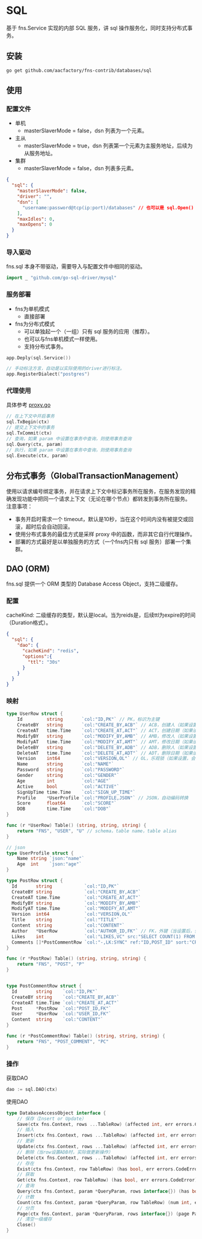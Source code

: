 # SQL

基于 fns.Service 实现的内部 SQL 服务，讲 sql 操作服务化，同时支持分布式事务。

## 安装

```shell
go get github.com/aacfactory/fns-contrib/databases/sql
```

## 使用

### 配置文件

* 单机
    * masterSlaverMode = false，dsn 列表为一个元素。
* 主从
    * masterSlaverMode = true，dsn 列表第一个元素为主服务地址，后续为从服务地址。
* 集群
    * masterSlaverMode = false，dsn 列表多元素。

```json
{
  "sql": {
    "masterSlaverMode": false,
    "driver": "",
    "dsn": [
      "username:password@tcp(ip:port)/databases" // 也可以是 sql.Open() 中的参数值
    ],
    "maxIdles": 0,
    "maxOpens": 0
  }
}
```

### 导入驱动

fns.sql 本身不带驱动，需要导入与配置文件中相同的驱动。

```go
import _ "github.com/go-sql-driver/mysql"
```

### 服务部署

* fns为单机模式
    * 直接部署
* fns为分布式模式
    * 可以单独起一个（一组）只有 sql 服务的应用（推荐）。
    * 也可以与fns单机模式一样使用。
    * 支持分布式事务。

```go
app.Deply(sql.Service())
```
```go
// 手动标注方言，自动是以实际使用的driver进行标注。
app.RegisterDialect("postgres")
```
### 代理使用

具体参考 [proxy.go](https://github.com/aacfactory/fns-contrib/tree/main/databases/sql/proxy.go)
```go
// 在上下文中开启事务
sql.TxBegin(ctx)
// 提交上下文中的事务
sql.TxCommit(ctx)
// 查询，如果 param 中设置在事务中查询，则使用事务查询
sql.Query(ctx, param)
// 执行，如果 param 中设置在事务中查询，则使用事务查询
sql.Execute(ctx, param)
```
## 分布式事务（GlobalTransactionManagement）

使用以请求编号绑定事务，并在请求上下文中标记事务所在服务，在服务发现的精确发现功能中把同一个请求上下文（无论在哪个节点）都转发到事务所在服务。<br/>
注意事项：

* 事务开启时需求一个 timeout，默认是10秒，当在这个时间内没有被提交或回滚，超时后会自动回滚。
* 使用分布式事务的最佳方式是采样 proxy 中的函数，而非其它自行代理操作。
* 部署的方式最好是以单独服务的方式（一个fns内只有 sql 服务）部署一个集群。

## DAO (ORM)
fns.sql 提供一个 ORM 类型的 Database Access Object，支持二级缓存。
### 配置
cacheKind: 二级缓存的类型，默认是local。当为reids是，后续ttl为expire的时间（Duration格式）。
```json
{
  "sql": {
    "dao": {
      "cacheKind": "redis",
      "options":{
        "ttl": "30s"
      }
    }
  }
}
```
### 映射
```go
type UserRow struct {
	Id         string       `col:"ID,PK"` // PK，标识为主键
	CreateBY   string       `col:"CREATE_BY,ACB"` // ACB，创建人（如果设置，则当为空是自动使用上下文中的user id）
	CreateAT   time.Time    `col:"CREATE_AT,ACT"` // ACT，创建日期（如果设置，则当为空是自动使用当前时间）
	ModifyBY   string       `col:"MODIFY_BY,AMB"` // AMB，修改人（如果设置，则当为空是自动使用上下文中的user id）
	ModifyAT   time.Time    `col:"MODIFY_AT,AMT"` // AMT，修改日期（如果设置，则当为空是自动使用当前时间）
	DeleteBY   string       `col:"DELETE_BY,ADB"` // ADB，删除人（如果设置，则当为空是自动使用上下文中的user id）
	DeleteAT   time.Time    `col:"DELETE_AT,ADT"` // ADT，删除日期（如果设置，则当为空是自动使用当前时间）
	Version    int64        `col:"VERSION,OL"` // OL，乐观锁（如果设置，会自动处理）
	Name       string       `col:"NAME"`
	Password   string       `col:"PASSWORD"`
	Gender     string       `col:"GENDER"`
	Age        int          `col:"AGE"`
	Active     bool         `col:"ACTIVE"`
	SignUpTime time.Time    `col:"SIGN_UP_TIME"`
	Profile    *UserProfile `col:"PROFILE,JSON"` // JSON，自动编码转换
	Score      float64      `col:"SCORE"`
	DOB        time.Time    `col:"DOB"`
}

func (r *UserRow) Table() (string, string, string) {
	return "FNS", "USER", "U" // schema，table name，table alias
}

// json
type UserProfile struct {
    Name string `json:"name"`
    Age  int    `json:"age"`
}

type PostRow struct {
  Id       string            `col:"ID,PK"`
  CreateBY string            `col:"CREATE_BY,ACB"`
  CreateAT time.Time         `col:"CREATE_AT,ACT"`
  ModifyBY string            `col:"MODIFY_BY,AMB"`
  ModifyAT time.Time         `col:"MODIFY_AT,AMT"`
  Version  int64             `col:"VERSION,OL"`
  Title    string            `col:"TITLE"`
  Content  string            `col:"CONTENT"`
  Author   *UserRow          `col:"AUTHOR_ID,FK"` // FK，外键（当设置后，会自动读出，如果追加SYNC（FK:SYNC），会自动触发写操作）
  Likes    int               `col:"LIKES,VC" src:"SELECT COUNT(1) FROM \"FNS\".\"POST_LIKE\" WHERE \"POST_ID\" = \"P\".\"ID\" "` // VC，虚拟列
  Comments []*PostCommentRow `col:"-,LK:SYNC" ref:"ID,POST_ID" sort:"CREATE_AT DESC"` // LK，一对多（当设置后，会自动读出，如果追加SYNC（LK:SYNC），会自动触发写操作）
}

func (r *PostRow) Table() (string, string, string) {
    return "FNS", "POST", "P"
}


type PostCommentRow struct {
  Id       string    `col:"ID,PK"`
  CreateBY string    `col:"CREATE_BY,ACB"`
  CreateAT time.Time `col:"CREATE_AT,ACT"`
  Post     *PostRow  `col:"POST_ID,FK"`
  User     *UserRow  `col:"USER_ID,FK"`
  Content  string    `col:"CONTENT"`
}

func (r *PostCommentRow) Table() (string, string, string) {
    return "FNS", "POST_COMMENT", "PC"
}
```

### 操作
获取DAO
```go
dao := sql.DAO(ctx)
```
使用DAO
```go
type DatabaseAccessObject interface {
	// 保存（Insert or Update）
    Save(ctx fns.Context, rows ...TableRow) (affected int, err errors.CodeError)
	// 插入
    Insert(ctx fns.Context, rows ...TableRow) (affected int, err errors.CodeError)
	// 更新
    Update(ctx fns.Context, rows ...TableRow) (affected int, err errors.CodeError)
	// 删除（当row设置ADB时，实际做更新操作）
    Delete(ctx fns.Context, rows ...TableRow) (affected int, err errors.CodeError)
	// 存在
    Exist(ctx fns.Context, row TableRow) (has bool, err errors.CodeError)
	// 获取
    Get(ctx fns.Context, row TableRow) (has bool, err errors.CodeError)
	// 查询
    Query(ctx fns.Context, param *QueryParam, rows interface{}) (has bool, err errors.CodeError)
    // 计数
	Count(ctx fns.Context, param *QueryParam, row TableRow) (num int, err errors.CodeError)
    // 分页
	Page(ctx fns.Context, param *QueryParam, rows interface{}) (page Paged, err errors.CodeError)
    // 清空一级缓存
	Close()
}
```